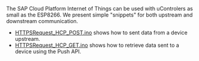 The SAP Cloud Platform Internet of Things can be used with uControlers as small as the ESP8266. We present simple "snippets" for both upstream and downstream communication.

* [HTTPSRequest_HCP_POST.ino](./Arduino/HTTPSRequest_HCP_POST.ino) shows how to sent data from a device upstream.
* [HTTPSRequest_HCP_GET.ino](./Arduino/HTTPSRequest_HCP_GET.ino) shows how to retrieve data sent to a device using the Push API.

